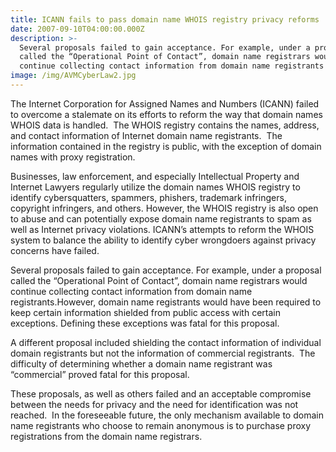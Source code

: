 ```yaml
---
title: ICANN fails to pass domain name WHOIS registry privacy reforms
date: 2007-09-10T04:00:00.000Z
description: >-
  Several proposals failed to gain acceptance. For example, under a proposal
  called the “Operational Point of Contact”, domain name registrars would
  continue collecting contact information from domain name registrants
image: /img/AVMCyberLaw2.jpg
---
```

The Internet Corporation for Assigned Names and Numbers (ICANN) failed to overcome a stalemate on its efforts to reform the way that domain names WHOIS data is handled.&nbsp; The WHOIS registry contains the names, address, and contact information of Internet domain name registrants.&nbsp; The information contained in the registry is public, with the exception of domain names with proxy registration.

Businesses, law enforcement, and especially Intellectual Property and Internet Lawyers regularly utilize the domain names WHOIS registry to identify cybersquatters, spammers, phishers, trademark infringers, copyright infringers, and others.  However, the WHOIS registry is also open to abuse and can potentially expose domain name registrants to spam as well as Internet privacy violations.  ICANN’s attempts to reform the WHOIS system to balance the ability to identify cyber wrongdoers against privacy concerns have failed.

Several proposals failed to gain acceptance. For example, under a proposal called the “Operational Point of Contact”, domain name registrars would continue collecting contact information from domain name registrants.However, domain name registrants would have been required to keep certain information shielded from public access with certain exceptions.  Defining these exceptions was fatal for this proposal. 

A different proposal included shielding the contact information of individual domain registrants but not the information of commercial registrants.&nbsp; The difficulty of determining whether a domain name registrant was “commercial” proved fatal for this proposal. 

These proposals, as well as others failed and an acceptable compromise between the needs for privacy and the need for identification was not reached.&nbsp; In the foreseeable future, the only mechanism available to domain name registrants who choose to remain anonymous is to purchase proxy registrations from the domain name registrars.
